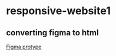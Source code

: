 # responsive-website1
## converting figma to html
[Figma protype](https://www.figma.com/file/ygFNpbzVU8OGrPwAqvfMM5/first-website?type=design&node-id=0:1&mode=design&t=NA8bTjnRsvCt385d-1)
